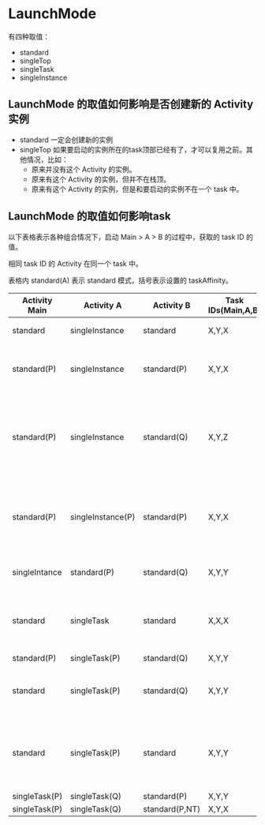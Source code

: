 # LaunchMode

有四种取值：
- standard
- singleTop
- singleTask
- singleInstance

## LaunchMode 的取值如何影响是否创建新的 Activity 实例
- standard 一定会创建新的实例
- singleTop 如果要启动的实例所在的task顶部已经有了，才可以复用之前。其他情况，比如：
  - 原来并没有这个 Activity 的实例。
  - 原来有这个 Activity 的实例，但并不在栈顶。
  - 原来有这个 Activity 的实例，但是和要启动的实例不在一个 task 中。

## LaunchMode 的取值如何影响task

以下表格表示各种组合情况下，启动 Main > A > B 的过程中，获取的 task ID 的值。

相同 task ID 的 Activity 在同一个 task 中。

表格内 standard(A) 表示 standard 模式，括号表示设置的 taskAffinity。

| Activity Main | Activity A | Activity B | Task IDs(Main,A,B) | 解析
| --- | --- | --- | --- | --- |
| standard | singleInstance | standard | X,Y,X | singleInstance就是和别人不一样 |
| standard(P) | singleInstance | standard(P) | X,Y,X | 显式设置相同的 taskAffinity，其实跟不设置是一样的 |
| standard(P) | singleInstance | standard(Q) | X,Y,Z | 具有不同taskAffinity的standard中间插一个singleInstance，也放在了不同的task中 |
| standard(P) | singleInstance(P) | standard(P) | X,Y,X | 即使手动设置了singleInstance的taskAffinity，也是没有影响，不会和别的在一个task内|
| singleIntance | standard(P) | standard(Q) | X,Y,Y | standard启动standard会忽略taskAffinity |
| standard | singleTask | standard | X,X,X | Main和A的taskAffinity相同，singleTask也不会创建新的task |
| standard(P) | singleTask(P) | standard(Q) | X,Y,Y | 同上 |
| standard | singleTask(P) | standard(Q) | X,Y,Y | Main和A的taskAffinity不相同了，就启动了新的task |
| standard | singleTask(P) | standard | X,Y,Y | 即使B与Main的taskAffinity相同，但是standard自己决定不了task要跟启动者相同 |
| singleTask(P) | singleTask(Q) | standard(P) | X,Y,Y | - | 
| singleTask(P) | singleTask(Q) | standard(P,NT) | X,Y,X | - | 

